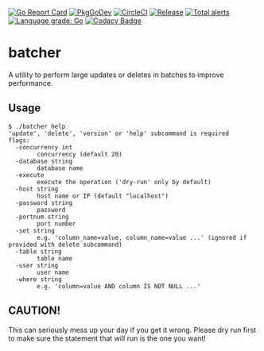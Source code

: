 [![Go Report Card](https://goreportcard.com/badge/github.com/spokeywheeler/batcher)](https://goreportcard.com/report/github.com/spokeywheeler/batcher)  [![PkgGoDev](https://pkg.go.dev/badge/github.com/spokeywheeler/batcher)](https://pkg.go.dev/github.com/spokeywheeler/batcher)  [![CircleCI](https://circleci.com/gh/circleci/circleci-docs.svg?style=shield)](https://circleci.com/gh/spokeywheeler/batcher)  [![Release](https://img.shields.io/github/release/golang-standards/project-layout.svg?style=flat-square)](https://github.com/spokeywheeler/batcher/releases/latest)  [![Total alerts](https://img.shields.io/lgtm/alerts/g/SpokeyWheeler/batcher.svg?logo=lgtm&logoWidth=18)](https://lgtm.com/projects/g/SpokeyWheeler/batcher/alerts/)  [![Language grade: Go](https://img.shields.io/lgtm/grade/go/g/SpokeyWheeler/batcher.svg?logo=lgtm&logoWidth=18)](https://lgtm.com/projects/g/SpokeyWheeler/batcher/context:go)  [![Codacy Badge](https://app.codacy.com/project/badge/Grade/132d19460c42416bb371f98bb0c94fc6)](https://www.codacy.com/gh/SpokeyWheeler/batcher/dashboard?utm_source=github.com&amp;utm_medium=referral&amp;utm_content=SpokeyWheeler/batcher&amp;utm_campaign=Badge_Grade)

# batcher

A utility to perform large updates or deletes in batches to improve performance.

## Usage

```
$ ./batcher help
'update', 'delete', 'version' or 'help' subcommand is required
flags:
  -concurrency int
    	concurrency (default 20)
  -database string
    	database name
  -execute
    	execute the operation ('dry-run' only by default)
  -host string
    	host name or IP (default "localhost")
  -password string
    	password
  -portnum string
    	port number
  -set string
    	e.g. 'column_name=value, column_name=value ...' (ignored if provided with delete subcommand)
  -table string
    	table name
  -user string
    	user name
  -where string
    	e.g. 'column=value AND column IS NOT NULL ...'
```

## CAUTION!

This can seriously mess up your day if you get it wrong. Please dry run first to make sure the statement that will run is the one you want!
